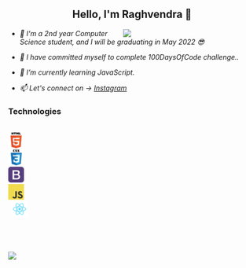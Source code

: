 <h2 align="center"> Hello, I'm Raghvendra 👋 </h2>

<img align="right" width="270" src="https://media.giphy.com/media/M9gbBd9nbDrOTu1Mqx/giphy.gif" width="230">

- _🏫 I'm a 2nd year Computer Science student, and I will be graduating in May 2022 😎_

- _🔭 I have committed myself to complete 100DaysOfCode challenge.._

- _🌱 I’m currently learning JavaScript._

- _📫 Let's connect on → [Instagram](https://www.instagram.com/rsinghcodes/)_

### Technologies

<p align="left">
<code>
<img height="32" width="32" src="https://raw.githubusercontent.com/github/explore/80688e429a7d4ef2fca1e82350fe8e3517d3494d/topics/html/html.png" />
<img height="32" width="32" src="https://raw.githubusercontent.com/github/explore/80688e429a7d4ef2fca1e82350fe8e3517d3494d/topics/css/css.png" />
<img height="32" width="32" src="https://raw.githubusercontent.com/github/explore/80688e429a7d4ef2fca1e82350fe8e3517d3494d/topics/bootstrap/bootstrap.png" />
<img height="32" width="32" src="https://raw.githubusercontent.com/github/explore/80688e429a7d4ef2fca1e82350fe8e3517d3494d/topics/javascript/javascript.png" />
 <img height="32" width="32" src="https://raw.githubusercontent.com/github/explore/80688e429a7d4ef2fca1e82350fe8e3517d3494d/topics/react/react.png" />
<br>
<br>
<img align="left" src="https://github-readme-stats.vercel.app/api/top-langs/?username=rsinghcodes&theme=cobalt&langs_count=7&hide=racket&layout=compact" />
</code>
</p>
